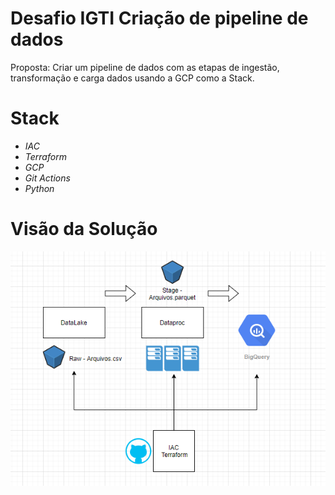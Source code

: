 # Desafio IGTI Criação de pipeline de dados 

Proposta: Criar um pipeline de dados com as etapas de ingestão, transformação e carga dados usando a GCP como a Stack.

# Stack
- *IAC*
- *Terraform*
- *GCP*
- *Git Actions*
- *Python*

# Visão da Solução

![Infra](images/infra.png)
